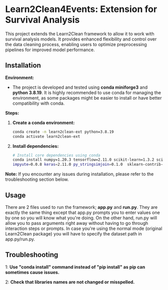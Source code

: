 # Learn2Clean4Events: Extension for Survival Analysis

This project extends the Learn2Clean framework to allow it to work with survival analysis models. It provides enhanced flexibility and control over the data cleaning process, enabling users to optimize preprocessing pipelines for improved model performance.

## Installation

**Environment:**

*   The project is developed and tested using **conda miniforge3** and **python 3.8.19**. It is highly recommended to use conda for managing the environment, as some packages might be easier to install or have better compatibility with conda.

**Steps:**

1.  **Create a conda environment:**

    ```bash
    conda create -n learn2clean-ext python=3.8.19
    conda activate learn2clean-ext
    ```

2.  **Install dependencies:**

    ```bash
    # Install core dependencies using conda
    conda install numpy=1.20.3 tensorflow=2.11.0 scikit-learn=1.3.2 scipy=1.10.1 Theano=1.0.5 cachetools=5.3.3 scikit-survival=0.22.2 
    impyute=0.0.8 keras=2.11.0 py_stringsimjoin=0.1.0  sklearn-contrib-py-earth=0.1.0 tdda=1.0.13
    ```

**Note:** If you encounter any issues during installation, please refer to the troubleshooting section below.

## Usage

There are 2 files used to run the framework; **app.py** and **run.py**. They are exactly the same thing except that app.py prompts you to enter values one by one so you will know what you're doing. On the other hand, run.py will allow you to pass arguments right away without having to go through interaction steps or prompts. In case you're using the normal mode (original Learn2Clean package) you will have to specify the dataset path in app.py/run.py.

## Troubleshooting

1: **Use "conda install" command instead of "pip install" as pip can sometimes cause issues.**

2: **Check that libraries names are not changed or misspelled.**
